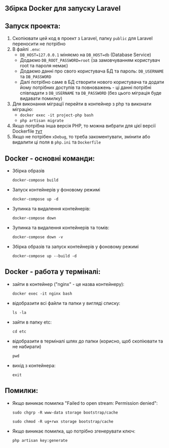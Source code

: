 ## Збірка Docker для запуску Laravel

## Запуск проекта:
1. Скопіювати цей код в проект з Laravel, папку `public` для Laravel переносити не потрібно
2. В файлі `.env`:
   * `DB_HOST=127.0.0.1` міняємо на `DB_HOST=db` (Database Service)
   * Додаємо `DB_ROOT_PASSWORD=root` (за замовчуванням користувач root та пароля немає) 
   * Додаємо данні про свого користувача БД та пароль: `DB_USERNAME` та `DB_PASSWORD`
   * Далі потрібно саме в БД створити нового користувача та додати йому потрібних доступів та повноважень - ці данні 
   потрібні співпадати з  `DB_USERNAME` та `DB_PASSWORD` (без цього міграція буде видавати помилку)
3. Для виконання міграції перейти в контейнер з php та виконати міграцію:
   * `docker exec -it project-php bash`
   * `php artisan migrate`
4. Якщо потрібна інша версія PHP, то можна вибрати для цієї версії Dockerfile [тут](https://github.com/docker-library/docs/blob/master/php/README.md#supported-tags-and-respective-dockerfile-links)
5. Якщо не потрібен `xDebug`, то треба закоментувати, змінити або видалити ці поля в `php.ini` та `Dockerfile`

## Docker - основні команди:

* Збірка образів

  `docker-compose build`

* Запуск контейнерів у фоновому режимі

  `docker-compose up -d`

* Зупинка та видалення контейнерів:

  `docker-compose down`

* Зупинка та видалення контейнерів та томів:

  `docker-compose down -v`

* Збірка образів та запуск контейнерів у фоновому режимі

  `docker-compose up --build -d`

## Docker - работа у терміналі:

* зайти в контейнер ("nginx" - це назва контейнеру):

    `docker exec -it nginx bash`

* відобразити всі файли та папки у вигляді списку:

    `ls -la`

* зайти в папку etc:

    `cd etc`

* відобразити в терміналі шлях до папки (корисно, щоб скопіювати та не набирати)

    `pwd`

* вихід з контейнера:

    `exit`



## Помилки:
* Якщо виникає помилка "Failed to open stream: Permission denied":

  `sudo chgrp -R www-data storage bootstrap/cache`

  `sudo chmod -R ug+rwx storage bootstrap/cache`


* Якщо виникає помилка, що потрібно згенерувати ключ:

    `php artisan key:generate`


